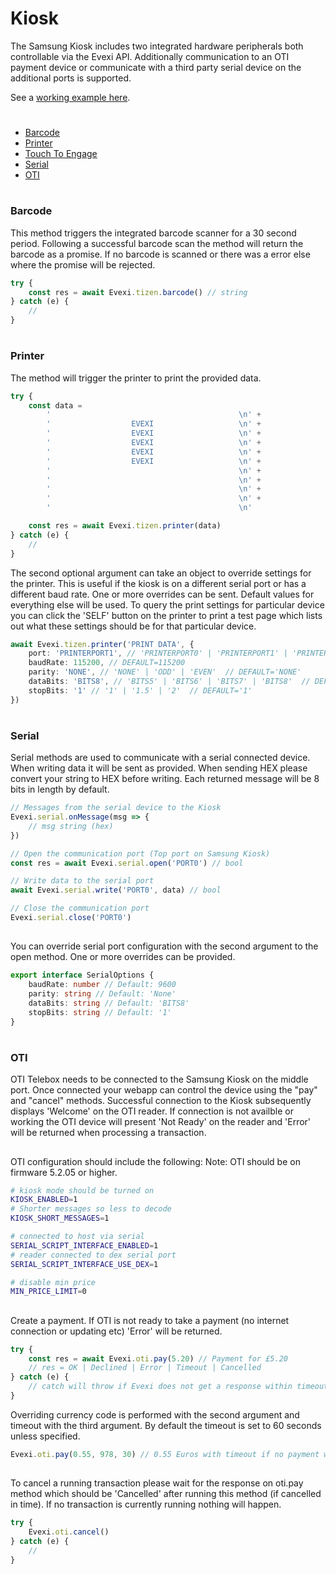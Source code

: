 # Kiosk
The Samsung Kiosk includes two integrated hardware peripherals both controllable via the Evexi API. Additionally communication to an OTI payment device or communicate with a third party serial device on the additional ports is supported.

See a [working example here](./src).

#

* [Barcode](#barcode)
* [Printer](#printer)
* [Touch To Engage](./../touchToEngage/index.md)
* [Serial](#serial)
* [OTI](#oti)

#

### Barcode
This method triggers the integrated barcode scanner for a 30 second period. Following a successful barcode scan the method will return the barcode as a promise. If no barcode is scanned or there was a error else where the promise will be rejected.

````typescript
try {
    const res = await Evexi.tizen.barcode() // string
} catch (e) {
    //
}
````

#

### Printer
The method will trigger the printer to print the provided data.

````typescript
try {
    const data =
        '                                          \n' +
        '                  EVEXI                   \n' +
        '                  EVEXI                   \n' +
        '                  EVEXI                   \n' +
        '                  EVEXI                   \n' +
        '                  EVEXI                   \n' +
        '                                          \n' +
        '                                          \n' +
        '                                          \n' +
        '                                          \n' +
        '                                          \n'

    const res = await Evexi.tizen.printer(data)
} catch (e) {
    //
}
````

The second optional argument can take an object to override settings for the printer. This is useful if the kiosk is on a different serial port or has a different baud rate. One or more overrides can be sent. Default values for everything else will be used. To query the print settings for particular device you can click the 'SELF' button on the printer to print a test page which lists out what these settings should be for that particular device.

````typescript
await Evexi.tizen.printer('PRINT DATA', {
    port: 'PRINTERPORT1', // 'PRINTERPORT0' | 'PRINTERPORT1' | 'PRINTERPORT2'  // DEFAULT='PRINTERPORT1'
    baudRate: 115200, // DEFAULT=115200
    parity: 'NONE', // 'NONE' | 'ODD' | 'EVEN'  // DEFAULT='NONE'
    dataBits: 'BITS8', // 'BITS5' | 'BITS6' | 'BITS7' | 'BITS8'  // DEFAULT='BITS8'
    stopBits: '1' // '1' | '1.5' | '2'  // DEFAULT='1'
})
````

#

### Serial
Serial methods are used to communicate with a serial connected device. When writing data it will be sent as provided. When sending HEX please convert your string to HEX before writing. Each returned message will be 8 bits in length by default.

````typescript
// Messages from the serial device to the Kiosk
Evexi.serial.onMessage(msg => {
    // msg string (hex)
})

// Open the communication port (Top port on Samsung Kiosk)
const res = await Evexi.serial.open('PORT0') // bool

// Write data to the serial port
await Evexi.serial.write('PORT0', data) // bool

// Close the communication port
Evexi.serial.close('PORT0')
````

##
You can override serial port configuration with the second argument to the open method. One or more overrides can be provided.

````typescript
export interface SerialOptions {
    baudRate: number // Default: 9600
    parity: string // Default: 'None'
    dataBits: string // Default: 'BITS8'
    stopBits: string // Default: '1'
}
````

#

### OTI
OTI Telebox needs to be connected to the Samsung Kiosk on the middle port. Once connected your webapp can control the device using the "pay" and "cancel" methods. Successful connection to the Kiosk subsequently  displays 'Welcome' on the OTI reader. If connection is not availble or working the OTI device will present 'Not Ready' on the reader and 'Error' will be returned when processing a transaction.

##

OTI configuration should include the following: Note: OTI should be on firmware 5.2.05 or higher.

````bash
# kiosk mode should be turned on
KIOSK_ENABLED=1
# Shorter messages so less to decode
KIOSK_SHORT_MESSAGES=1

# connected to host via serial
SERIAL_SCRIPT_INTERFACE_ENABLED=1
# reader connected to dex serial port
SERIAL_SCRIPT_INTERFACE_USE_DEX=1

# disable min price
MIN_PRICE_LIMIT=0
````

##
Create a payment. If OTI is not ready to take a payment (no internet connection or updating etc) 'Error' will be returned.
````typescript
try {
    const res = await Evexi.oti.pay(5.20) // Payment for £5.20
    // res = OK | Declined | Error | Timeout | Cancelled
} catch (e) {
    // catch will throw if Evexi does not get a response within timeout duration plus 10 milliseconds.
}
````
Overriding currency code is performed with the second argument and timeout with the third argument. By default the timeout is set to 60 seconds unless specified.

````typescript
Evexi.oti.pay(0.55, 978, 30) // 0.55 Euros with timeout if no payment within 30 seconds
````

##
To cancel a running transaction please wait for the response on oti.pay method which should be 'Cancelled' after running this method (if cancelled in time). If no transaction is currently running nothing will happen.
````typescript
try {
    Evexi.oti.cancel()
} catch (e) {
    //
}
````
